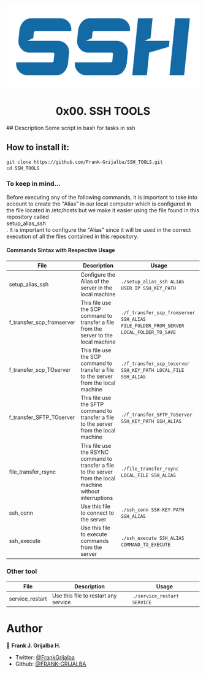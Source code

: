 <p align="center">
  <img src="./SSH_Logo.png"/>
</p>

<h1 align="center">0x00. SSH TOOLS</h1>
<p align="center"></p>
## Description
Some script in bash for tasks in ssh

## How to install it:
```
git clone https://github.com/Frank-Grijalba/SSH_TOOLS.git
cd SSH_TOOLS
```
### To keep in mind...
Before executing any of the following commands, it is important to take into account to create the "Alias" in our local computer which is configured in the file located in /etc/hosts but we make it easier using the file found in this repository called <br>setup_alias_ssh</br>.
It is important to configure the "Alias" since it will be used in the correct execution of all the files contained in this repository.

#### Commands Sintax with Respective Usage
File | Description | Usage
------- | ------ | ------
setup_alias_ssh | Configure the Alias of the server in the local machine |  `./setup_alias_ssh ALIAS USER IP SSH_KEY_PATH`
f_transfer_scp_fromserver | This file use the SCP command to transfer a file from the server to the local machine | `./f_transfer_scp_fromserver SSH_ALIAS FILE_FOLDER_FROM_SERVER LOCAL_FOLDER_TO_SAVE`
f_transfer_scp_TOserver | This file use the SCP command to transfer a file to the server from the local machine | `./f_transfer_scp_toserver SSH_KEY_PATH LOCAL_FILE SSH_ALIAS`
f_transfer_SFTP_TOserver | This file use the SFTP command to transfer a file to the server from the local machine | `./f_transfer_SFTP_ToServer SSH_KEY_PATH SSH_ALIAS`
file_transfer_rsync | This file use the RSYNC command to transfer a file to the server from the local machine without interruptions | `./file_transfer_rsync LOCAL_FILE SSH_ALIAS`
ssh_conn | Use this file to connect to the server | `./ssh_conn SSH-KEY-PATH SSH_ALIAS`
ssh_execute | Use this file to execute commands from the server | `./ssh_execute SSH_ALIAS COMMAND_TO_EXECUTE`

### Other tool
File | Description | Usage
------- | ------ | ------
service_restart | Use this file to restart any service | `./service_restart SERVICE`

# Author

👤 **Frank J. Grijalba H.**

- Twitter: [@FrankGrijalba](https://twitter.com/FrankGrijalba)
- Github: [@FRANK-GRIJALBA](https://github.com/FRANK-GRIJALBA)
